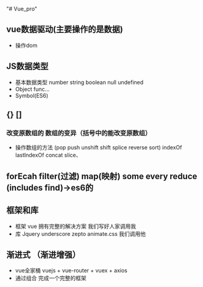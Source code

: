 "# Vue_pro"
## vue数据驱动(主要操作的是数据)
- 操作dom

## JS数据类型
- 基本数据类型   number string boolean null undefined
- Object func...
- Symbol(ES6)

## {} []
### 改变原数组的 数组的变异（括号中的能改变原数组）
- 操作数组的方法  (pop push unshift shift splice reverse sort) indexOf lastIndexOf concat slice、

## forEcah filter(过滤) map(映射) some every reduce (includes find)->es6的

## 框架和库
- 框架  vue 拥有完整的解决方案 我们写好人家调用我
- 库 Jquery underscore zepto animate.css 我们调用他

## 渐进式 （渐进增强）
- vue全家桶 vuejs + vue-router + vuex + axios
- 通过组合 完成一个完整的框架